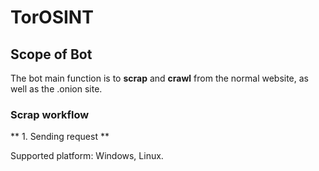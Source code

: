 # TorOSINT
## Scope of Bot
The bot main function is to **scrap** and **crawl** from the normal website, as well as the .onion site.
### Scrap workflow
** 1. Sending request **

Supported platform: Windows, Linux.